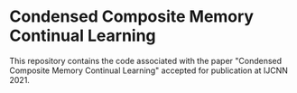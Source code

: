 # Condensed Composite Memory Continual Learning

This repository contains the code associated with the paper "Condensed Composite Memory Continual Learning" accepted for publication at IJCNN 2021.
